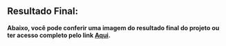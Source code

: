 ## Resultado Final:

**Abaixo, você pode conferir uma imagem do resultado final do projeto ou ter acesso completo pelo link <a href="https://pet-life-onebitcode-start.vercel.app/">Aqui</a>.**


